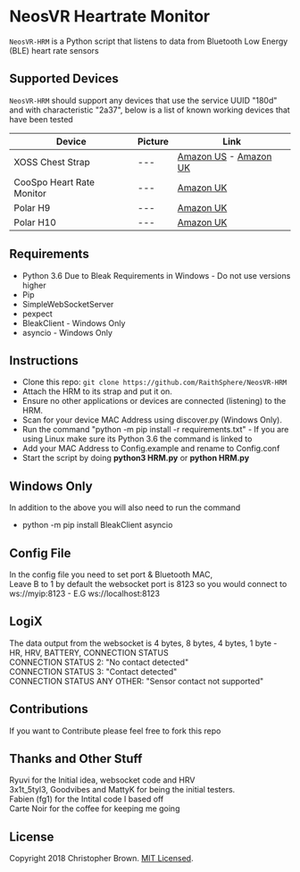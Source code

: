 # NeosVR Heartrate Monitor

`NeosVR-HRM` is a Python script that listens to data from Bluetooth Low Energy (BLE) heart rate sensors 

## Supported Devices
`NeosVR-HRM` should support any devices that use the service UUID "180d" and with characteristic "2a37", below is a list of known working devices that have been tested

Device | Picture | Link
--- | --- | ---
XOSS Chest Strap | --- | [Amazon US](https://www.amazon.com/XOSS-Monitor-Bluetooth-Wireless-Accessories/dp/B0822SFPTF/ref=sr_1_10?dchild=1&keywords=Xoss&qid=1604338218&sr=8-10&th=1) - [Amazon UK](https://www.amazon.co.uk/XOSS-Monitor-Bluetooth-Waterproof-Computers/dp/B087LWS3BN/ref=sr_1_7?dchild=1&keywords=Xoss&qid=1604476420&sr=8-7)
CooSpo Heart Rate Monitor | --- | [Amazon UK](https://www.amazon.co.uk/CooSpo-Monitor-Bluetooth-Training-concept2/dp/B07SFTNXSD/)
Polar H9 | --- |  [Amazon UK](https://www.amazon.co.uk/POLAR-Unisexs-Sensor-Bluetooth-Waterproof-Monitor/dp/B08411DQ96)
Polar H10 | --- | [Amazon UK](https://www.amazon.co.uk/Polar-Monitor-Bluetooth-Waterproof-Sensor/dp/B07PM54P4N)

## Requirements
* Python 3.6 Due to Bleak Requirements in Windows - Do not use versions higher
* Pip
* SimpleWebSocketServer
* pexpect
* BleakClient - Windows Only
* asyncio - Windows Only

## Instructions
* Clone this repo: `git clone https://github.com/RaithSphere/NeosVR-HRM`
* Attach the HRM to its strap and put it on.
* Ensure no other applications or devices are connected (listening) to the HRM.
* Scan for your device MAC Address using discover.py (Windows Only).
* Run the command "python -m pip install -r requirements.txt" - If you are using Linux make sure its Python 3.6 the command is linked to
* Add your MAC Address to Config.example and rename to Config.conf
* Start the script by doing **python3 HRM.py** or **python HRM.py**

## Windows Only
In addition to the above you will also need to run the command
* python -m pip install BleakClient asyncio

## Config File
In the config file you need to set port & Bluetooth MAC, 
<BR>Leave B to 1 by default the websocket port is 8123 so you would connect to ws://myip:8123 - E.G ws://localhost:8123

## LogiX
The data output from the websocket is 4 bytes, 8 bytes, 4 bytes, 1 byte - HR, HRV, BATTERY, CONNECTION STATUS
<BR>CONNECTION STATUS 2: "No contact detected"
<BR>CONNECTION STATUS 3: "Contact detected"
<BR>CONNECTION STATUS ANY OTHER: "Sensor contact not supported"

## Contributions
If you want to Contribute please feel free to fork this repo

## Thanks and Other Stuff
Ryuvi for the Initial idea, websocket code and HRV
<BR>3x1t_5tyl3, Goodvibes and MattyK for being the initial testers.
<BR>Fabien (fg1) for the Intital code I based off
<BR>Carte Noir for the coffee for keeping me going

## License

Copyright 2018 Christopher Brown.
[MIT Licensed](https://chbrown.github.io/licenses/MIT/#2018).
